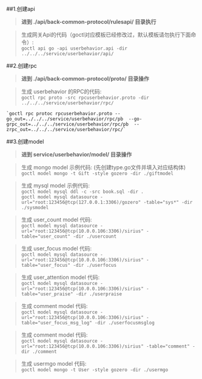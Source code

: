 ##1.创建api
>   **进到 ./api/back-common-protocol/rulesapi/ 目录执行**

>   生成网关Api的代码（goctl对应模板已经修改过，默认模板请勿执行下面命令）:  
    `goctl api go -api userbehavior.api -dir ../../../service/userbehavior/api/`

##2.创建rpc
>   **进到 ./api/back-common-protocol/proto/ 目录操作**

>   生成 userbehavior 的RPC的代码:  
    `goctl rpc proto -src rpcuserbehavior.proto -dir ../../../service/userbehavior/rpc/`   

    `goctl rpc protoc rpcuserbehavior.proto --go_out=../../../service/userbehavior/rpc/pb  --go-grpc_out=../../../service/userbehavior/rpc/pb  --zrpc_out=../../../service/userbehavior/rpc/`

##3.创建model
>   **进到 service/userbehavior/model/ 目录操作**

>   生成 mongo model 示例代码: (先创建type.go文件并填入对应结构体)   
    `goctl model mongo -t Gift -style gozero -dir ./giftmodel`

>   生成 mysql model 示例代码:  
    `goctl model mysql ddl -c -src book.sql -dir .`  
    `goctl model mysql datasource -url="root:123456@tcp(127.0.0.1:3306)/gozero" -table="sys*" -dir ./sysmodel`


>   生成 user_count model 代码:  
    `goctl model mysql datasource -url="root:123456@tcp(10.0.0.106:3306)/sirius" -table="user_count" -dir ./usercount`

>   生成 user_focus model 代码:  
    `goctl model mysql datasource -url="root:123456@tcp(10.0.0.106:3306)/sirius" -table="user_focus" -dir ./userfocus`

>   生成 user_attention model 代码:  
    `goctl model mysql datasource -url="root:123456@tcp(10.0.0.106:3306)/sirius" -table="user_praise" -dir ./userpraise`

>   生成 comment model 代码:  
    `goctl model mysql datasource -url="root:123456@tcp(10.0.0.106:3306)/sirius" -table="user_focus_msg_log" -dir ./userfocusmsglog`

>   生成 comment model 代码:  
    `goctl model mysql datasource -url="root:123456@tcp(10.0.0.106:3306)/sirius" -table="comment" -dir ./comment`

>   生成 usermgo model 代码:  
    `goctl model mongo -t User -style gozero -dir ./usermgo`